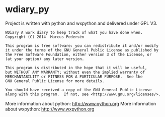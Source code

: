 wdiary_py
======

Project is written with python and wxpython and delivered under GPL V3.

    WDiary A work diary to keep track of what you have done when.
    Copyright (C) 2014  Marcus Pedersén

    This program is free software: you can redistribute it and/or modify
    it under the terms of the GNU General Public License as published by
    the Free Software Foundation, either version 3 of the License, or
    (at your option) any later version.

    This program is distributed in the hope that it will be useful,
    but WITHOUT ANY WARRANTY; without even the implied warranty of
    MERCHANTABILITY or FITNESS FOR A PARTICULAR PURPOSE.  See the
    GNU General Public License for more details.

    You should have received a copy of the GNU General Public License
    along with this program.  If not, see <http://www.gnu.org/licenses/>.

More information about python: http://www.python.org
More information about wxpython: http://www.wxpython.org